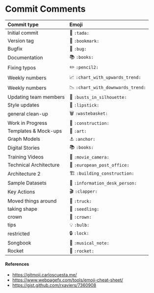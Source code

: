 # Commit Comments

|   Commit type              | Emoji                                         |
|:---------------------------|:----------------------------------------------|
| Initial commit             | :tada: `:tada:`                               |
| Version tag                | :bookmark: `:bookmark:`                       |
| Bugfix                     | :bug: `:bug:`                                 |
| Documentation              | :books: `:books:`                             |
| Fixing typos               | :pencil2: `:pencil2:`                           |
| Weekly numbers             | :chart_with_upwards_trend: `:chart_with_upwards_trend:`|
| Weekly numbers             | :chart_with_downwards_trend: `:chart_with_downwards_trend:`|
| Updating team members      | :busts_in_silhouette: `:busts_in_silhouette:`|
| Style updates              | :lipstick: `:lipstick:`
| general clean-up            | :wastebasket: `:wastebasket:`
| Work in Progress           | :construction: `:construction:`
| Templates & Mock-ups        | :art: `:art:`
| Graph Models               | :anchor: `:anchor:`
| Digital Stories            | :books: `:books:`
| Training Videos            | :movie_camera: `:movie_camera:`
| Technical Architecture     | :european_post_office: `:european_post_office:`
| Architecture 2             | :building_construction: `:building_construction:`
| Sample Datasets            | :information_desk_person: `:information_desk_person:`
| Key Actions                | :clapper: `:clapper:`
| Moved things around        | :truck: `:truck:`
| taking shape               | :seedling: `:seedling:`
| crown                      | :crown: `:crown:`
| tips                       | :bulb: `:bulb:`
| restricted                 | :lock: `:lock:`
| Songbook                   | :musical_note: `:musical_note:`
| Rocket                     | :rocket: `:rocket:`

#### References
* https://gitmoji.carloscuesta.me/
* https://www.webpagefx.com/tools/emoji-cheat-sheet/
* https://gist.github.com/rxaviers/7360908